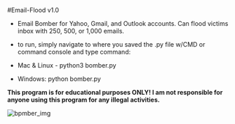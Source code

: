 #Email-Flood v1.0
* Email Bomber for Yahoo, Gmail, and Outlook accounts. Can flood victims inbox with 250, 500, or 1,000 emails.

* to run, simply navigate to where you saved the .py file w/CMD or command console and type command: 

* Mac & Linux - python3 bomber.py 

* Windows: python bomber.py

**This program is for educational purposes ONLY! I am not responsible for anyone using this program for any illegal activities.**

![bpmber_img](https://user-images.githubusercontent.com/122578356/212561290-675b1b56-811c-4333-ac30-f9f1d669c0db.png)
